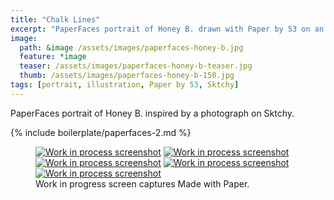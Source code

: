 ```yaml
---
title: "Chalk Lines"
excerpt: "PaperFaces portrait of Honey B. drawn with Paper by 53 on an iPad."
image: 
  path: &image /assets/images/paperfaces-honey-b.jpg 
  feature: *image
  teaser: /assets/images/paperfaces-honey-b-teaser.jpg
  thumb: /assets/images/paperfaces-honey-b-150.jpg
tags: [portrait, illustration, Paper by 53, Sktchy]
---
```


PaperFaces portrait of Honey B. inspired by a photograph on Sktchy.

{% include boilerplate/paperfaces-2.md %}

<figure class="third">
  <a href="{{ site.url }}/assets/images/paperfaces-honey-b-process-1-lg.jpg"><img src="{{ site.url }}/assets/images/paperfaces-honey-b-process-1-600.jpg" alt="Work in process screenshot"></a>
  <a href="{{ site.url }}/assets/images/paperfaces-honey-b-process-2-lg.jpg"><img src="{{ site.url }}/assets/images/paperfaces-honey-b-process-2-600.jpg" alt="Work in process screenshot"></a>
  <a href="{{ site.url }}/assets/images/paperfaces-honey-b-process-3-lg.jpg"><img src="{{ site.url }}/assets/images/paperfaces-honey-b-process-3-600.jpg" alt="Work in process screenshot"></a>
  <a href="{{ site.url }}/assets/images/paperfaces-honey-b-process-4-lg.jpg"><img src="{{ site.url }}/assets/images/paperfaces-honey-b-process-4-600.jpg" alt="Work in process screenshot"></a>
  <a href="{{ site.url }}/assets/images/paperfaces-honey-b-process-5-lg.jpg"><img src="{{ site.url }}/assets/images/paperfaces-honey-b-process-5-600.jpg" alt="Work in process screenshot"></a>
  <figcaption>Work in progress screen captures Made with Paper.</figcaption>
</figure>
